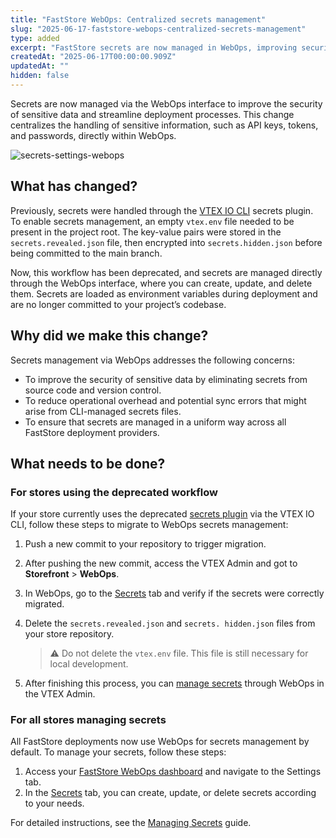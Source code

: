 ```yaml
---
title: "FastStore WebOps: Centralized secrets management"
slug: "2025-06-17-faststore-webops-centralized-secrets-management"
type: added
excerpt: "FastStore secrets are now managed in WebOps, improving security by deploying them as environment variables through AWS Secrets Manager."
createdAt: "2025-06-17T00:00:00.909Z"
updatedAt: ""
hidden: false
---
```


Secrets are now managed via the WebOps interface to improve the security of sensitive data and streamline deployment processes. This change centralizes the handling of sensitive information, such as API keys, tokens, and passwords, directly within WebOps.

![secrets-settings-webops](https://vtexhelp.vtexassets.com/assets/docs/src/secrets-settings-webops___c4cc35670f1faf9ecabd30447d1ee9b6.gif)

## What has changed?

Previously, secrets were handled through the [VTEX IO CLI](https://developers.vtex.com/docs/guides/vtex-io-documentation-vtex-io-cli-plugins) secrets plugin. To enable secrets management, an empty `vtex.env` file needed to be present in the project root. The key-value pairs were stored in the `secrets.revealed.json` file, then encrypted into `secrets.hidden.json` before being committed to the main branch.

Now, this workflow has been deprecated, and secrets are managed directly through the WebOps interface, where you can create, update, and delete them. Secrets are loaded as environment variables during deployment and are no longer committed to your project’s codebase.

## Why did we make this change?

Secrets management via WebOps addresses the following concerns:

- To improve the security of sensitive data by eliminating secrets from source code and version control.
- To reduce operational overhead and potential sync errors that might arise from CLI-managed secrets files.
- To ensure that secrets are managed in a uniform way across all FastStore deployment providers.

## What needs to be done?

### For stores using the deprecated workflow

If your store currently uses the deprecated [secrets plugin](https://v1.faststore.dev/how-to-guides/webops/security/setting-up-secrets) via the VTEX IO CLI, follow these steps to migrate to WebOps secrets management:

1. Push a new commit to your repository to trigger migration.
2. After pushing the new commit, access the VTEX Admin and got to **Storefront** > **WebOps**.
3. In WebOps, go to the [Secrets](https://developers.vtex.com/docs/guides/faststore/1-onboarding-dashboard#secrets) tab and verify if the secrets were correctly migrated.
4. Delete the `secrets.revealed.json` and `secrets. hidden.json` files from your store repository.

    > ⚠️ Do not delete the `vtex.env` file. This file is still necessary for local development.

5. After finishing this process, you can [manage secrets](#for-all-stores-managing-secrets) through WebOps in the VTEX Admin.

### For all stores managing secrets

All FastStore deployments now use WebOps for secrets management by default. To manage your secrets, follow these steps:

1. Access your [FastStore WebOps dashboard](https://developers.vtex.com/docs/guides/faststore/1-onboarding-dashboard) and navigate to the Settings tab.
2. In the [Secrets](https://developers.vtex.com/docs/guides/faststore/1-onboarding-dashboard#secrets) tab, you can create, update, or delete secrets according to your needs.

For detailed instructions, see the [Managing Secrets](https://developers.vtex.com/docs/guides/faststore/security-managing-secrets) guide.
